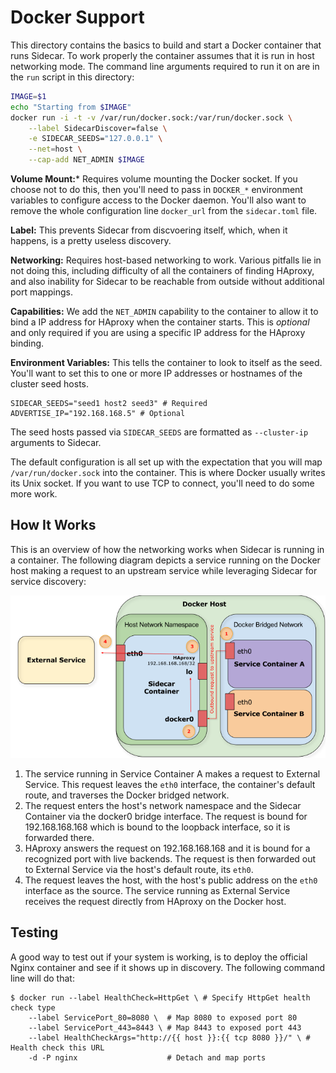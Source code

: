 Docker Support
==============

This directory contains the basics to build and start a Docker container that
runs Sidecar. To work properly the container assumes that it is run in host
networking mode. The command line arguments required to run it on are in the
`run` script in this directory:

```bash
IMAGE=$1
echo "Starting from $IMAGE"
docker run -i -t -v /var/run/docker.sock:/var/run/docker.sock \
	--label SidecarDiscover=false \
	-e SIDECAR_SEEDS="127.0.0.1" \
	--net=host \
	--cap-add NET_ADMIN $IMAGE
```

**Volume Mount:*** Requires volume mounting the Docker socket. If you choose
not to do this, then you'll need to pass in `DOCKER_*` environment variables to
configure access to the Docker daemon. You'll also want to remove the whole
configuration line `docker_url` from the `sidecar.toml` file.

**Label:** This prevents Sidecar from discvoering itself, which, when it
happens, is a pretty useless discovery.

**Networking:** Requires host-based networking to work. Various pitfalls lie
in not doing this, including difficulty of all the containers of finding
HAproxy, and also inability for Sidecar to be reachable from outside without
additional port mappings.

**Capabilities:** We add the `NET_ADMIN` capability to the container to allow it
to bind a IP address for HAproxy when the container starts. This is *optional*
and only required if you are using a specific IP address for the HAproxy
binding.

**Environment Variables:** This tells the container to look to itself as
the seed. You'll want to set this to one or more IP addresses or hostnames
of the cluster seed hosts.

```
SIDECAR_SEEDS="seed1 host2 seed3" # Required
ADVERTISE_IP="192.168.168.5" # Optional
```

The seed hosts passed via `SIDECAR_SEEDS` are formatted as
`--cluster-ip` arguments to Sidecar.

The default configuration is all set up with the expectation that you will map
`/var/run/docker.sock` into the container.  This is where Docker usually writes
its Unix socket. If you want to use TCP to connect, you'll need to do some more
work.

How It Works
------------

This is an overview of how the networking works when Sidecar is running in a
container. The following diagram depicts a service running on the Docker host making a request to an upstream service while leveraging Sidecar for service discovery:

![Sidecar Networking](../views/static/sidecar-networking.png)

1. The service running in Service Container A makes a request to External
   Service. This request leaves the `eth0` interface, the container's default
   route, and traverses the Docker bridged network. 
2. The request enters the host's network namespace and the Sidecar Container
   via the docker0 bridge interface. The request is bound for 192.168.168.168
   which is bound to the loopback interface, so it is forwarded there.
3. HAproxy answers the request on 192.168.168.168 and it is bound for a
   recognized port with live backends. The request is then forwarded out to
   External Service via the host's default route, its `eth0`.
4. The request leaves the host, with the host's public address on the `eth0`
   interface as the source. The service running as External Service receives the
   request directly from HAproxy on the Docker host.

Testing
-------

A good way to test out if your system is working, is to deploy the official
Nginx container and see if it shows up in discovery. The following command line
will do that:

```
$ docker run --label HealthCheck=HttpGet \ # Specify HttpGet health check type
	--label ServicePort_80=8080 \  # Map 8080 to exposed port 80
	--label ServicePort_443=8443 \ # Map 8443 to exposed port 443
	--label HealthCheckArgs="http://{{ host }}:{{ tcp 8080 }}/" \ # Health check this URL
	-d -P nginx                    # Detach and map ports
```

